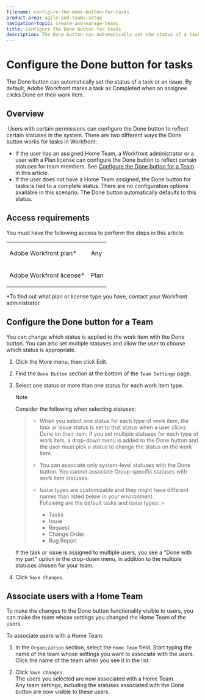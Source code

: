 ```yaml
---
filename: configure-the-done-button-for-tasks
product-area: agile-and-teams;setup
navigation-topic: create-and-manage-teams
title: Configure the Done button for tasks
description: The Done button can automatically set the status of a task or an issue. By default, Adobe Workfront marks a task as Completed when an assignee clicks Done on their work item.
---
```


# Configure the Done button for tasks

The Done button can automatically set the status of a task or an issue. By default, Adobe Workfront&nbsp;marks a task as Completed when an assignee clicks Done on their work item.

## Overview

&nbsp;Users with certain permissions can configure the Done button to reflect certain statuses in the system. There are two different ways the Done button works for tasks in Workfront:

* If the user has an assigned Home Team, a Workfront administrator or a user with a Plan license can configure the Done button to reflect certain statuses for team members. See [Configure the Done button for a Team](#configur) in this article.
* If the user does not have a Home Team assigned, the Done button for tasks is tied to a complete status. There are no configuration options available in this scenario. The Done button automatically defaults to this status.

## Access requirements

You must have the following access to perform the steps in this article:

<table cellspacing="0"> 
 <col> 
 </col> 
 <col> 
 </col> 
 <tbody> 
  <tr> 
   <td role="rowheader">Adobe Workfront plan*</td> 
   <td> <p>Any</p> </td> 
  </tr> 
  <tr> 
   <td role="rowheader">Adobe Workfront license*</td> 
   <td> <p>Plan </p> </td> 
  </tr> 
 </tbody> 
</table>

&#42;To find out what plan or license type you have, contact your Workfront administrator.

## Configure the Done button for a Team

You can change which status is applied to the work item with the Done button. You can also set multiple statuses and allow the user to choose which status is appropriate.

1. Click the More menu, then click Edit. 
1. Find the `Done Button` section at the bottom of the `Team Settings` page.

1. Select one status or more than one status for each work item type.

   >[!NOTE]
   >
   >Consider the following when selecting statuses:  

   >
   >  
   >  
   >  * When you select one status for each type of work item, the task or issue status is set to that status when a user clicks Done on their&nbsp;item.&nbsp;If you set multiple statuses for each type of work item, a drop-down menu is added to the Done button and the user must pick a status to change the status on the work item.  
   >  * You can associate only system-level statuses with the Done button. You cannot associate Group-specific statuses with work item statuses.
   >  * Issue types are customizable and they might have different names than listed below in your environment.  
   >    Following&nbsp;are the default tasks and issue types:   >  
   >    
   >    
   >    * Tasks
   >    * Issue
   >    * Request
   >    * Change Order
   >    * Bug Report
   >    
   >    
   >  
   >  
   >

   If the task or issue is assigned to multiple users, you see a "Done with my part" option in the drop-down menu, in addition to the multiple statuses chosen for your team.  

1. Click `Save Changes`.

## Associate users with a Home Team

To make the changes to the Done button functionality visible to users, you can make the team whose settings you changed the Home Team of the users.&nbsp;

To associate users with a Home Team:

1. In the `Organization` section, select the `Home Team` field. Start typing the name of the team whose settings you want to associate with the&nbsp;users. Click the name of the team when you see it in the list.

1. Click `Save Changes`.  
   The&nbsp;users you selected are now associated with a&nbsp;Home Team. &nbsp;  
   Any team settings, including the statuses associated with the Done button are now visible to these users.&nbsp;


